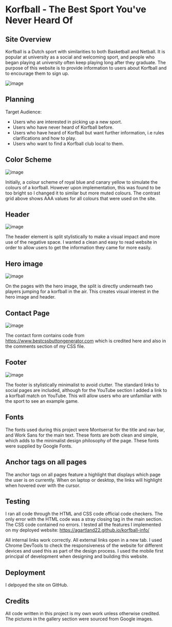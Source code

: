 # Korfball - The Best Sport You've Never Heard Of

## Site Overview

Korfball is a Dutch sport with similarities to both Basketball and Netball. It is popular at university as a social and welcoming sport, and people who began playing at university often keep playing long after they graduate. The purpose of this website is to provide information to users about Korfball and to encourage them to sign up.

![image](https://github.com/AGartland22/korfball-info/assets/96433928/ec5219c5-679f-4e0b-9376-16dcd67e9e67)

## Planning

Target Audience:

- Users who are interested in picking up a new sport.
- Users who have never heard of Korfball before.
- Users who have heard of Korfball but want further information, i.e rules clarifications and how to play.
- Users who want to find a Korfball club local to them.

## Color Scheme

![image](https://github.com/AGartland22/korfball-info/assets/96433928/0f220fde-791e-42e8-8d46-355295c43138)

Initially, a colour scheme of royal blue and canary yellow to simulate the colours of a korfball. However upon implementation, this was found to be too bright so I changed it to similar but more muted colours. The contrast grid above shows AAA values for all colours that were used on the site.

## Header

![image](https://github.com/AGartland22/korfball-info/assets/96433928/d5fca953-bc47-4a62-a2a9-110a03f765ef)

The header element is split stylistically to make a visual impact and more use of the negative space. I wanted a clean and easy to read website in order to allow users to get the information they came for more easily.

## Hero image

![image](https://github.com/AGartland22/korfball-info/assets/96433928/80bd62e0-745a-47c9-bdad-2f370bb05f23)

On the pages with the hero image, the split is directly underneath two players jumping for a korfball in the air. This creates visual interest in the hero image and header.

## Contact Page

![image](https://github.com/AGartland22/korfball-info/assets/96433928/90f2a109-08fc-4f9a-9a61-69bb7c3bcbad)

The contact form contains code from <https://www.bestcssbuttongenerator.com> which is credited here and also in the comments section of my CSS file.

## Footer

![image](https://github.com/AGartland22/korfball-info/assets/96433928/bbf13714-ab17-45c4-9483-7a2f52ffda86)

The footer is stylistically minimalist to avoid clutter. The standard links to social pages are included, although for the YouTube section I added a link to a korfball match on YouTube. This will allow users who are unfamiliar with the sport to see an example game.

## Fonts

The fonts used during this project were Montserrat for the title and nav bar, and Work Sans for the main text. These fonts are both clean and simple, which adds to the minimalist design philosophy of the page. These fonts were supplied by Google Fonts.

## Anchor tags on all pages

The anchor tags on all pages feature a highlight that displays which page the user is on currently. When on laptop or desktop, the links will highlight when hovered over with the cursor.

## Testing

I ran all code through the HTML and CSS code official code checkers. The only error with the HTML code was a stray </h1> closing tag in the main section. The CSS code contained no errors. I tested all the features I implemented on my deployed website: <https://agartland22.github.io/korfball-info/>

All internal links work correctly. All external links open in a new tab. I used Chrome DevTools to check the responsiveness of the website for different devices and used this as part of the design process. I used the mobile first principal of development when designing and building this website.

## Deployment

I delpoyed the site on GitHub.

## Credits

All code written in this project is my own work unless otherwise credited. The pictures in the gallery section were sourced from Google images.
